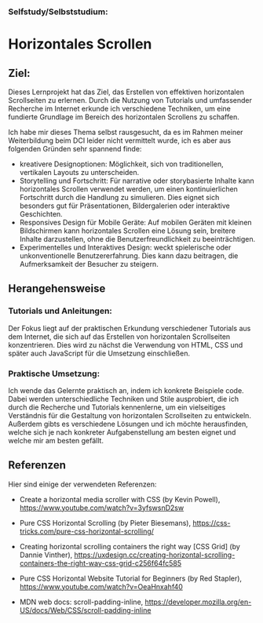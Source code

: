 ### Selfstudy/Selbststudium:

# **Horizontales Scrollen**

## Ziel:

Dieses Lernprojekt hat das Ziel, das Erstellen von effektiven horizontalen Scrollseiten zu erlernen. Durch die Nutzung von Tutorials und umfassender Recherche im Internet erkunde ich verschiedene Techniken, um eine fundierte Grundlage im Bereich des horizontalen Scrollens zu schaffen.

Ich habe mir dieses Thema selbst rausgesucht, da es im Rahmen meiner Weiterbildung beim DCI leider nicht vermittelt wurde, ich es aber aus folgenden Gründen sehr spannend finde:

- kreativere Designoptionen: Möglichkeit, sich von traditionellen, vertikalen Layouts zu unterscheiden.
- Storytelling und Fortschritt: Für narrative oder storybasierte Inhalte kann horizontales Scrollen verwendet werden, um einen kontinuierlichen Fortschritt durch die Handlung zu simulieren. Dies eignet sich besonders gut für Präsentationen, Bildergalerien oder interaktive Geschichten.
- Responsives Design für Mobile Geräte: Auf mobilen Geräten mit kleinen Bildschirmen kann horizontales Scrollen eine Lösung sein, breitere Inhalte darzustellen, ohne die Benutzerfreundlichkeit zu beeinträchtigen.
- Experimentelles und Interaktives Design: weckt spielerische oder unkonventionelle Benutzererfahrung. Dies kann dazu beitragen, die Aufmerksamkeit der Besucher zu steigern.

## Herangehensweise

### Tutorials und Anleitungen:

Der Fokus liegt auf der praktischen Erkundung verschiedener Tutorials aus dem Internet, die sich auf das Erstellen von horizontalen Scrollseiten konzentrieren. Dies wird zu nächst die Verwendung von HTML, CSS und später auch JavaScript für die Umsetzung einschließen.

### Praktische Umsetzung:

Ich wende das Gelernte praktisch an, indem ich konkrete Beispiele code. Dabei werden unterschiedliche Techniken und Stile ausprobiert, die ich durch die Recherche und Tutorials kennenlerne, um ein vielseitiges Verständnis für die Gestaltung von horizontalen Scrollseiten zu entwickeln. Außerdem gibts es verschiedene Lösungen und ich möchte herausfinden, welche sich je nach konkreter Aufgabenstellung am besten eignet und welche mir am besten gefällt.

## Referenzen

Hier sind einige der verwendeten Referenzen:

- Create a horizontal media scroller with CSS (by Kevin Powell), https://www.youtube.com/watch?v=3yfswsnD2sw

- Pure CSS Horizontal Scrolling (by Pieter Biesemans), https://css-tricks.com/pure-css-horizontal-scrolling/

- Creating horizontal scrolling containers the right way [CSS Grid] (by Dannie Vinther), https://uxdesign.cc/creating-horizontal-scrolling-containers-the-right-way-css-grid-c256f64fc585

- Pure CSS Horizontal Website Tutorial for Beginners (by Red Stapler), https://www.youtube.com/watch?v=OeaHnxahf40

- MDN web docs: scroll-padding-inline, https://developer.mozilla.org/en-US/docs/Web/CSS/scroll-padding-inline
